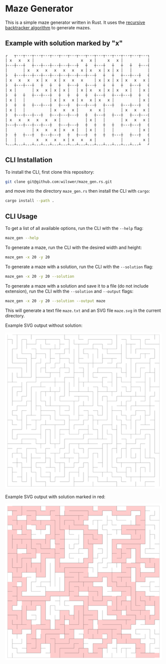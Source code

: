 # Maze Generator

This is a simple maze generator written in Rust. It uses the
[recursive backtracker algorithm](https://en.wikipedia.org/wiki/Maze_generation_algorithm#Recursive_backtracker)
to generate mazes.

## Example with solution marked by "x"

```text
┌   ┬---┬---┬---┬---┬---┬---┬---┬---┬---┬---┬---┬---┬---┬---┬---┐
│ x   x   x │                     x   x │     x   x │           │
├---┼---┼   ┼---┼---┼---┼---┼---┼   ┼   ┼---┼   ┼   ┼   ┼   ┼---┤
│       │ x   x   x   x   x   x   x │ x   x │ x │ x │   │       │
├   ┼---┼---┼---┼---┼---┼---┼---┼---┼---┼   ┼   ┼   ┼---┼---┼   ┤
│ x   x   x   x │ x   x │ x   x   x     │ x │ x │ x │ x   x   x │
├   ┼---┼---┼   ┼   ┼   ┼   ┼---┼   ┼---┼   ┼   ┼   ┼   ┼---┼   ┤
│ x │       │ x   x │ x │ x │   │ x │ x   x │ x │ x   x │   │ x │
├   ┼   ┼   ┼---┼---┼   ┼   ┼   ┼   ┼   ┼---┼   ┼---┼---┼   ┼   ┤
│ x │   │           │ x │ x   x │ x   x │ x   x │           │ x │
├   ┼   ┼   ┼---┼---┼   ┼---┼   ┼---┼---┼   ┼---┼   ┼---┼---┼   ┤
│ x │   │           │ x   x   x │     x   x │       │ x   x   x │
├   ┼---┼---┼---┼   ┼---┼---┼---┼   ┼   ┼---┼   ┼---┼   ┼---┼---┤
│ x   x   x   x   x   x │           │ x │   │       │ x   x   x │
├---┼---┼---┼---┼---┼   ┼---┼---┼   ┼   ┼   ┼   ┼   ┼---┼---┼   ┤
│           │ x   x   x │ x   x │   │ x │   │   │           │ x │
├   ┼   ┼---┼   ┼---┼---┼   ┼   ┼---┼   ┼   ┼   ┼---┼   ┼---┼   ┤
│   │         x   x   x   x │ x   x   x │           │         x │
└---┴---┴---┴---┴---┴---┴---┴---┴---┴---┴---┴---┴---┴---┴---┴   ┘
```

## CLI Installation

To install the CLI, first clone this repository:

```bash
git clone git@github.com:wilswer/maze_gen.rs.git
```

and move into the directory `maze_gen.rs` then install the CLI with `cargo`:

```bash
cargo install --path .
```

## CLI Usage

To get a list of all available options, run the CLI with the `--help` flag:

```bash
maze_gen --help
```

To generate a maze, run the CLI with the desired width and height:

```bash
maze_gen -x 20 -y 20
```

To generate a maze with a solution, run the CLI with the `--solution` flag:

```bash
maze_gen -x 20 -y 20 --solution
```

To generate a maze with a solution and save it to a file (do not include extension), run the CLI with the
`--solution` and `--output` flags:

```bash
maze_gen -x 20 -y 20 --solution --output maze
```

This will generate a text file `maze.txt` and an SVG file `maze.svg` in the current directory.

Example SVG output without solution:

![Example SVG output](maze_no_sol.svg)

Example SVG output with solution marked in red:

![Example SVG output](maze.svg)
